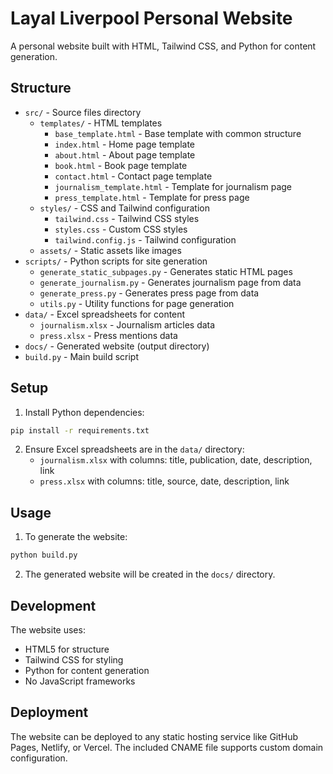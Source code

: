 # Layal Liverpool Personal Website

A personal website built with HTML, Tailwind CSS, and Python for content generation.

## Structure

- `src/` - Source files directory
  - `templates/` - HTML templates
    - `base_template.html` - Base template with common structure
    - `index.html` - Home page template
    - `about.html` - About page template
    - `book.html` - Book page template
    - `contact.html` - Contact page template
    - `journalism_template.html` - Template for journalism page
    - `press_template.html` - Template for press page
  - `styles/` - CSS and Tailwind configuration
    - `tailwind.css` - Tailwind CSS styles
    - `styles.css` - Custom CSS styles
    - `tailwind.config.js` - Tailwind configuration
  - `assets/` - Static assets like images
- `scripts/` - Python scripts for site generation
  - `generate_static_subpages.py` - Generates static HTML pages
  - `generate_journalism.py` - Generates journalism page from data
  - `generate_press.py` - Generates press page from data
  - `utils.py` - Utility functions for page generation
- `data/` - Excel spreadsheets for content
  - `journalism.xlsx` - Journalism articles data
  - `press.xlsx` - Press mentions data
- `docs/` - Generated website (output directory)
- `build.py` - Main build script

## Setup

1. Install Python dependencies:
```bash
pip install -r requirements.txt
```

2. Ensure Excel spreadsheets are in the `data/` directory:
   - `journalism.xlsx` with columns: title, publication, date, description, link
   - `press.xlsx` with columns: title, source, date, description, link

## Usage

1. To generate the website:
```bash
python build.py
```

2. The generated website will be created in the `docs/` directory.

## Development

The website uses:
- HTML5 for structure
- Tailwind CSS for styling
- Python for content generation
- No JavaScript frameworks

## Deployment

The website can be deployed to any static hosting service like GitHub Pages, Netlify, or Vercel.
The included CNAME file supports custom domain configuration. 